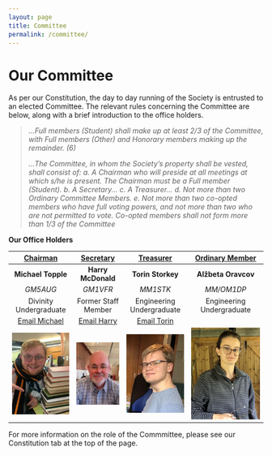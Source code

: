 ```yaml
---
layout: page
title: Committee
permalink: /committee/
---
```


# Our Committee

As per our Constitution, the day to day running of the Society is entrusted to an elected Committee. The relevant rules concerning the Committee are below, along with a brief introduction to the office holders.

>*...Full members (Student) shall make up at least 2/3 of the Committee, with Full members (Other) and Honorary members making up the remainder. (6)*
>
>*...The Committee, in whom the Society’s property shall be vested, shall consist of:
>a. A Chairman who will preside at all meetings at which s/he is present. The Chairman must be a Full member (Student).
>b. A Secretary...
>c. A Treasurer…
>d. Not more than two Ordinary Committee Members.
>e. Not more than two co-opted members who have full voting powers, and not more than two who are not permitted to vote. Co-opted members shall not form more than 1/3 of the Committee*

**Our Office Holders**

| **<u>Chairman</u>** | **<u>Secretary</u>** | **<u>Treasurer</u>** | **<u>Ordinary Member</u>** |
| :-----------: | :-----------: | :-----------: | :-----------: |
| **Michael Topple** | **Harry McDonald** | **Torin Storkey** | **Alžbeta Oravcov** |
| *GM5AUG* | *GM1VFR* | *MM1STK* | *MM/OM1DP*
| Divinity Undergraduate | Former Staff Member | Engineering Undergraduate | Engineering Undergraduate |
| [Email Michael](mailto:chairman@mm0wsg.radio) | [Email Harry](mailto:secretary@mm0wsg.radio) | [Email Torin](mailto:treasurer@mm0wsg.radio) |
| ![Michael](images/Michael.jpg) | ![Harry](images/Harry.jpg) |  ![Torin](images/TorinCrop.jpeg) | ![Alžbeta](images/alzbeta.jpeg) |


For more information on the role of the Commmittee, please see our Constitution tab at the top of the page.
